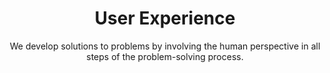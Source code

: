 ---
title: User Experience
subtitle: We develop solutions to problems by involving the human perspective in all steps of the problem-solving process.
description: We make tools for people by applying human-centric design principles to our process. We ensure that we build the right thing from the beginning. User research and user testing keeps us honest and informed.
featured_image: ux-01.png
accent_color: '#EF8121'
gallery_images:
  - ux-01.png
  - ux-02.png
  - ux-03.png
---